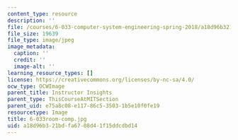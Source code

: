 ```yaml
---
content_type: resource
description: ''
file: /courses/6-033-computer-system-engineering-spring-2018/a18d96b321bdfa6708d41f15ddcdbd14_6-033room-comp.jpg
file_size: 19639
file_type: image/jpeg
image_metadata:
  caption: ''
  credit: ''
  image-alt: ''
learning_resource_types: []
license: https://creativecommons.org/licenses/by-nc-sa/4.0/
ocw_type: OCWImage
parent_title: Instructor Insights
parent_type: ThisCourseAtMITSection
parent_uid: e75a8c08-e117-86c5-3503-1b5e10f0fe19
resourcetype: Image
title: 6-033room-comp.jpg
uid: a18d96b3-21bd-fa67-08d4-1f15ddcdbd14
---
```

